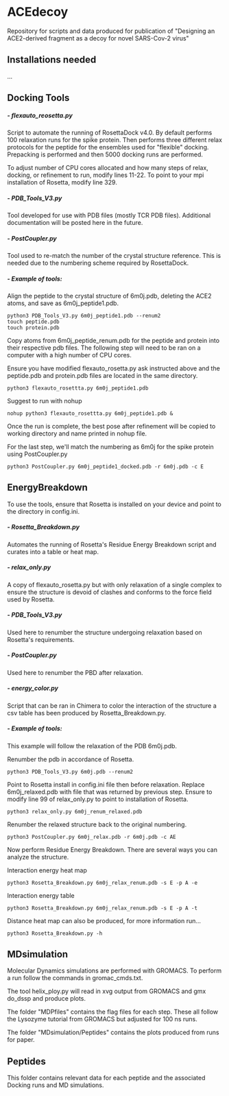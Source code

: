 # ACEdecoy
Repository for scripts and data produced for publication of "Designing an ACE2-derived fragment as a decoy for novel SARS-Cov-2 virus"

## Installations needed
...

## Docking Tools

##### - flexauto_reosetta.py
Script to automate the running of RosettaDock v4.0. By default performs 100 relaxation runs for the spike protein. Then performs three different relax protocols for the peptide for the ensembles used for "flexible" docking. Prepacking is performed and then 5000 docking runs are performed.

To adjust number of CPU cores allocated and how many steps of relax, docking, or refinement to run, modify lines 11-22. To point to your mpi installation of Rosetta, modify line 329.

##### - PDB_Tools_V3.py
Tool developed for use with PDB files (mostly TCR PDB files). Additional documentation will be posted here in the future.

##### - PostCoupler.py
Tool used to re-match the number of the crystal structure reference. This is needed due to the numbering scheme required by RosettaDock.

##### - Example of tools:
Align the peptide to the crystal structure of 6m0j.pdb, deleting the ACE2 atoms, and save as 6m0j_peptide1.pdb.

```
python3 PDB_Tools_V3.py 6m0j_peptide1.pdb --renum2
touch peptide.pdb
touch protein.pdb
```

Copy atoms from 6m0j_peptide_renum.pdb for the peptide and protein into their respective pdb files. The following step will need to be ran on a computer with a high number of CPU cores.

Ensure you have modified flexauto_rosetta.py ask instructed above and the peptide.pdb and protein.pdb files are located in the same directory.
```
python3 flexauto_rosettta.py 6m0j_peptide1.pdb
```

Suggest to run with nohup
```
nohup python3 flexauto_rosettta.py 6m0j_peptide1.pdb &
```

Once the run is complete, the best pose after refinement will be copied to working directory and name printed in nohup file.

For the last step, we'll match the numbering as 6m0j for the spike protein using PostCoupler.py
```
python3 PostCoupler.py 6m0j_peptide1_docked.pdb -r 6m0j.pdb -c E
```


## EnergyBreakdown
To use the tools, ensure that Rosetta is installed on your device and point to the directory in config.ini.

##### - Rosetta_Breakdown.py
Automates the running of Rosetta's Residue Energy Breakdown script and curates into a table or heat map.

##### - relax_only.py
A copy of flexauto_rosetta.py but with only relaxation of a single complex to ensure the structure is devoid of clashes and conforms to the force field used by Rosetta.

##### - PDB_Tools_V3.py
Used here to renumber the structure undergoing relaxation based on Rosetta's requirements.

##### - PostCoupler.py
Used here to renumber the PBD after relaxation.

##### - energy_color.py
Script that can be ran in Chimera to color the interaction of the structure a csv table has been produced by Rosetta_Breakdown.py.

##### - Example of tools:
This example will follow the relaxation of the PDB 6m0j.pdb.

Renumber the pdb in accordance of Rosetta.
```
python3 PDB_Tools_V3.py 6m0j.pdb --renum2
```

Point to Rosetta install in config.ini file then before relaxation. Replace 6m0j_relaxed.pdb with file that was returned by previous step. Ensure to modify line 99 of relax_only.py to point to installation of Rosetta.
```
python3 relax_only.py 6m0j_renum_relaxed.pdb
```

Renumber the relaxed structure back to the original numbering.
```
python3 PostCoupler.py 6m0j_relax.pdb -r 6m0j.pdb -c AE
```

Now perform Residue Energy Breakdown. There are several ways you can analyze the structure.

Interaction energy heat map
```
python3 Rosetta_Breakdown.py 6m0j_relax_renum.pdb -s E -p A -e
```

Interaction energy table
```
python3 Rosetta_Breakdown.py 6m0j_relax_renum.pdb -s E -p A -t
```

Distance heat map can also be produced, for more information run...
```
python3 Rosetta_Breakdown.py -h
```

## MDsimulation
Molecular Dynamics simulations are performed with GROMACS. To perform a run follow the commands in gromac_cmds.txt.

The tool helix_ploy.py will read in xvg output from GROMACS and gmx do_dssp and produce plots.

The folder "MDPfiles" contains the flag files for each step. These all follow the Lysozyme tutorial from GROMACS but adjusted for 100 ns runs. 

The folder "MDsimulation/Peptides" contains the plots produced from runs for paper.

## Peptides
This folder contains relevant data for each peptide and the associated Docking runs and MD simulations.
